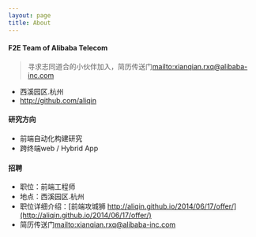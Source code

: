 ```yaml
---
layout: page
title: About
---
```


#### F2E Team of Alibaba Telecom

> 寻求志同道合的小伙伴加入，简历传送门<mailto:xianqian.rxq@alibaba-inc.com>

* 西溪园区.杭州
* <http://github.com/aliqin>

#### 研究方向
* 前端自动化构建研究
* 跨终端web / Hybrid App

#### 招聘
* 职位：前端工程师
* 地点：西溪园区.杭州
* 职位详细介绍：[前端攻城狮 http://aliqin.github.io/2014/06/17/offer/](http://aliqin.github.io/2014/06/17/offer/)
* 简历传送门<mailto:xianqian.rxq@alibaba-inc.com>